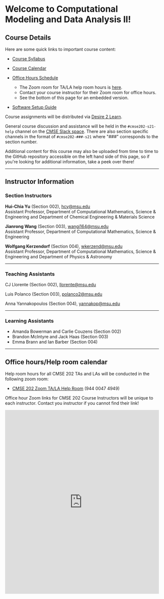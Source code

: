 
# Welcome to Computational Modeling and Data Analysis II!

## Course Details

Here are some quick links to important course content:  

*  [Course Syllabus](https://docs.google.com/document/d/e/2PACX-1vRBse-tzqOOb8LMWHDCDXpam6Z0v_ynEORPALQMF-8ysVDoRoRtMlLWjXR5s4ln__fXYKR_5IGUqQm9/pub)

*  [Course Calendar](https://docs.google.com/spreadsheets/d/e/2PACX-1vQz6_LrNMuMSpiFJ6-of3NnEGbjKWFYqaTJL_JAY1ZAKNFpHhk2yu5SwvfJWTF3T0urCo9PBE2U7OKp/pubhtml?gid=2078679908&single=true)

*  [Office Hours Schedule](https://cmse.msu.edu/cmse202-office-hours)
	* The Zoom room for TA/LA help room hours is [here](https://msu.zoom.us/j/94400474949).
	* Contact your course instructor for their Zoom room for office hours.
	* See the bottom of this page for an embedded version.

* [Software Setup Guide](/course_documents/SoftwareSetupGuide.html)

Course assignments will be distributed via [Desire 2 Learn](https://d2l.msu.edu/).

General course discussion and assistance will be held in the `#cmse202-s21-help` channel on the [CMSE Slack space](https://cmse-courses.slack.com). There are also section specific channels in the format of `#cmse202-###-s21` where "###" corresponds to the section number.

Additional content for this course may also be uploaded from time to time to the GitHub repository accessible on the left hand side of this page, so if you're looking for additional information, take a peek over there!

---

## Instructor Information


### Section Instructors

**Hui-Chia Yu** (Section 002), [hcy@msu.edu](mailto:hcy@msu.edu)  
Assistant Professor, Department of Computational Mathematics, Science & Engineering and Department of Chemical Engineering & Materials Science


**Jianrong Wang** (Section 003), [wangj164@msu.edu](mailto:wangj164@msu.edu)  
Assistant Professor, Department of Computational Mathematics, Science & Engineering


**Wolfgang Kerzendorf** (Section 004), [wkerzend@msu.edu](mailto:wkerzend@msu.edu)  
Assistant Professor, Department of Computational Mathematics, Science & Engineering and Department of Physics & Astronomy


---  

### Teaching Assistants

CJ Llorente (Section 002),
[llorente@msu.edu](mailto:llorente@msu.edu)

Luis Polanco (Section 003),
[polanco2@msu.edu](mailto:polanco2@msu.edu)

Anna Yannakopoulos (Section 004),
[yannakop@msu.edu](mailto:yannakop@msu.edu)

---

### Learning Assistants
* Amanda Bowerman and Carlie Couzens (Section 002)
* Brandon McIntyre and Jack Haas (Section 003)
* Emma Brann and Ian Barber (Section 004)

---  

## Office hours/Help room calendar

Help room hours for all CMSE 202 TAs and LAs will be conducted in the following zoom room:

- [CMSE 202 Zoom TA/LA Help Room](https://msu.zoom.us/j/94400474949) (944 0047 4949)

Office hour Zoom links for CMSE 202 Course Instructors will be unique to each instructor. Contact you instructor if you cannot find their link!

<iframe src="https://calendar.google.com/calendar/embed?height=600&amp;wkst=1&amp;bgcolor=%23ffffff&amp;ctz=America%2FNew_York&amp;src=Y181aTRnNTY3NHBuNjJwcTk5cmNlMG0xbHZtZ0Bncm91cC5jYWxlbmRhci5nb29nbGUuY29t&amp;color=%23D50000&amp;mode=WEEK" style="border-width:0" width="100%" height="600" frameborder="0" scrolling="no"></iframe>
